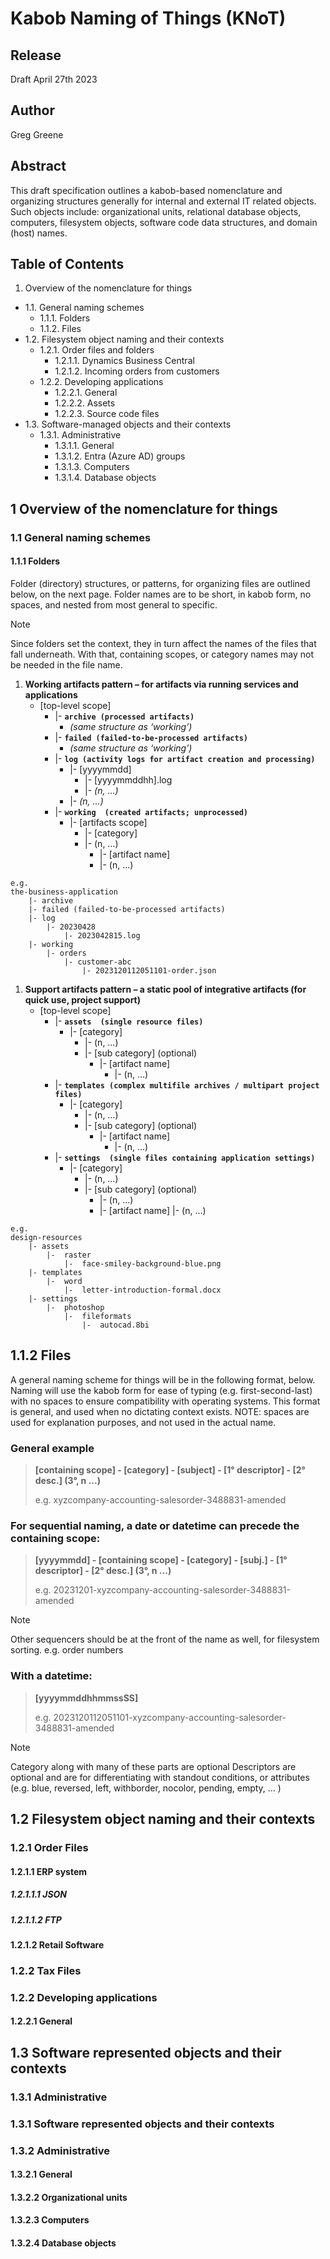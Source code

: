 # Kabob Naming of Things (KNoT)
## Release
Draft April 27th 2023
## Author
Greg Greene
## Abstract
This draft specification outlines a kabob-based nomenclature and organizing structures generally for internal and external IT related objects. Such objects include: organizational units, relational database objects, computers, filesystem objects, software code data structures, and domain (host) names. 

## Table of Contents
1.	Overview of the nomenclature for things
- 1.1.	General naming schemes
    - 1.1.1.	Folders
    - 1.1.2.	Files
- 1.2.	 Filesystem object naming and their contexts
    - 1.2.1.	Order files and folders
      - 1.2.1.1.	Dynamics Business Central
      - 1.2.1.2.	Incoming orders from customers
    - 1.2.2.	Developing applications
      - 1.2.2.1.	General
      - 1.2.2.2.	Assets
      - 1.2.2.3.	Source code files
- 1.3.	Software-managed objects and their contexts 
    - 1.3.1.	Administrative
      - 1.3.1.1.	General
      - 1.3.1.2.	Entra (Azure AD) groups
      - 1.3.1.3.	Computers
      - 1.3.1.4.	Database objects


## 1 Overview of the nomenclature for things
### 1.1 General naming schemes
#### 1.1.1 Folders
Folder (directory) structures, or patterns, for organizing files are outlined below, on the next page. Folder names are to be short, in kabob form, no spaces, and nested from most general to specific. 
> [!NOTE]
> Since folders set the context, they in turn affect the names of the files that fall underneath. With that, containing scopes, or category names may not be needed in the file name.
> 

1. **Working artifacts pattern – for artifacts via running services and applications**
	- [top-level scope]
		- |- **`archive (processed artifacts)`**
			- _(same structure as ‘working’)_
		- |- **`failed (failed-to-be-processed artifacts)`**
			- _(same structure as ‘working’)_
		- |- **`log (activity logs for artifact creation and processing)`**
			- |- [yyyymmdd]
				- |- [yyyymmddhh].log
				- |- _(n, …)_
			- |- _(n, …)_
		- |- **`working  (created artifacts; unprocessed)`**
			- |- [artifacts scope]
				- |- [category]
				- |- (n, …)
					- |- [artifact name]
					- |- (n, …)
```
e.g. 
the-business-application
	|- archive
	|- failed (failed-to-be-processed artifacts)
	|- log
		|- 20230428
			|- 2023042815.log
	|- working
		|- orders
			|- customer-abc
				|- 2023120112051101-order.json
```	



1. **Support artifacts pattern – a static pool of integrative artifacts (for quick use, project support)**
	- [top-level scope]
		- |- **`assets  (single resource files)`**
			- |- [category]
				- |- (n, …)
				- |- [sub category] (optional)
					- |- [artifact name]
						- |- (n, …)
		- |- **`templates (complex multifile archives / multipart project files)`**
			- |- [category]
				- |- (n, …)
				- |- [sub category] (optional)
					- |- [artifact name]
						- |- (n, …)
		- |- **`settings  (single files containing application settings)`**
			- |- [category]
				- |- (n, …)
				- |- [sub category] (optional)
					- |- (n, …)
					- |- [artifact name]
						|- (n, …)
```
e.g. 
design-resources
	|- assets
		|-  raster
			|-  face-smiley-background-blue.png
	|- templates
		|-  word
			|-  letter-introduction-formal.docx
	|- settings
		|-  photoshop
			|-  fileformats
				|-  autocad.8bi
```

## 1.1.2 Files
A general naming scheme for things will be in the following format, below. Naming will use the kabob form for ease of typing (e.g. first-second-last) with no spaces to ensure compatibility with operating systems. This format is general, and used when no dictating context exists. 
NOTE: spaces are used for explanation purposes, and not used in the actual name.

### General example

> **[containing scope] - [category] - [subject] - [1° descriptor] - [2° desc.] (3°, n ...)**
> 
> e.g.  xyzcompany-accounting-salesorder-3488831-amended
> 

### For sequential naming, a date or datetime can precede the containing scope:

> **[yyyymmdd] - [containing scope] - [category] - [subj.] - [1° descriptor] - [2° desc.] (3°, n ...)**
>
> e.g.  20231201-xyzcompany-accounting-salesorder-3488831-amended
> 

> [!NOTE]
> Other sequencers should be at the front of the name as well, for filesystem sorting. e.g. order numbers

### With a datetime:

> **[yyyymmddhhmmssSS]**
>
> e.g.  2023120112051101-xyzcompany-accounting-salesorder-3488831-amended


> [!NOTE]
> Category along with many of these parts are optional
> Descriptors are optional and are for differentiating with standout conditions, or attributes (e.g. blue, reversed, left, withborder, nocolor, pending, empty, … )


## 1.2 Filesystem object naming and their contexts
### 1.2.1 Order Files
#### 1.2.1.1 ERP system
##### 1.2.1.1.1 JSON
##### 1.2.1.1.2 FTP
#### 1.2.1.2 Retail Software
### 1.2.2 Tax Files 
### 1.2.2 Developing applications
#### 1.2.2.1 General
## 1.3 Software represented objects and their contexts
### 1.3.1 Administrative
### 1.3.1 Software represented objects and their contexts 
### 1.3.2 Administrative
#### 1.3.2.1 General
#### 1.3.2.2 Organizational units
#### 1.3.2.3 Computers
#### 1.3.2.4 Database objects

